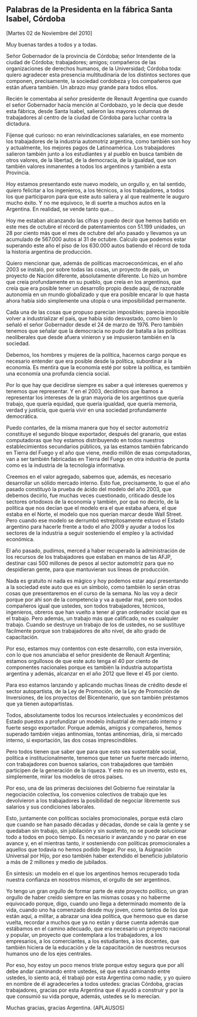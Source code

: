 Palabras de la Presidenta en la fábrica Santa Isabel, Córdoba
-------------------------------------------------------------

[Martes 02 de Noviembre del 2010]

Muy buenas tardes a todos y a todas.

Señor Gobernador de la provincia de Córdoba; señor Intendente de la
ciudad de Córdoba; trabajadores; amigos; compañeros de las
organizaciones de derechos humanos, de la Universidad; Córdoba toda:
quiero agradecer esta presencia multitudinaria de los distintos sectores
que componen, precisamente, la sociedad cordobeza y los compañeros que
están afuera también. Un abrazo muy grande para todos ellos.

Recién le comentaba al señor presidente de Renault Argentina que cuando
el señor Gobernador hacía mención al Cordobazo, yo le decía que desde
esta fábrica, desde Santa Isabel, salieron las mayores columnas de
trabajadores al centro de la ciudad de Córdoba para luchar contra la
dictadura.

Fíjense qué curioso: no eran reivindicaciones salariales, en ese momento
los trabajadores de la industria automotriz argentina, como también son
hoy y actualmente, los mejores pagos de Latinoamérica. Los trabajadores
salieron también junto a los estudiantes y al pueblo en busca también de
otros valores, de la libertad, de la democracia, de la igualdad, que son
también valores inmanentes a todos los argentinos y también a esta
Provincia.

Hoy estamos presentando este nuevo modelo, un orgullo y, en tal sentido,
quiero felicitar a los ingenieros, a los técnicos, a los trabajadores, a
todos los que participaron para que este auto saliera y al que realmente
le auguro mucho éxito. Y no me equivoco, le di suerte a muchos autos en
la Argentina. En realidad, se vende tanto que...

Hoy me estaban alcanzando las cifras y puedo decir que hemos batido en
este mes de octubre el récord de patentamientos con 51.199 unidades, un
28 por ciento más que el mes de octubre del año pasado y llevamos ya un
acumulado de 567.000 autos al 31 de octubre. Calculo que podemos estar
superando este año el piso de los 630.000 autos batiendo el récord de
toda la historia argentina de producción.

Quiero mencionar que, además de políticas macroeconómicas, en el año
2003 se instaló, por sobre todas las cosas, un proyecto de país, un
proyecto de Nación diferente, absolutamente diferente. Lo hizo un hombre
que creía profundamente en su pueblo, que creía en los argentinos, que
creía que era posible tener un desarrollo propio desde aquí, de
razonable autonomía en un mundo globalizado y que era posible encarar lo
que hasta ahora había sido simplemente una utopía o una imposibilidad
permanente.

Cada una de las cosas que propuso parecían imposibles: parecía imposible
volver a industrializar el país, que había sido desvastado, como bien lo
señaló el señor Gobernador desde el 24 de marzo de 1976. Pero también
tenemos que señalar que la democracia no pudo dar batalla a las
políticas neoliberales que desde afuera vinieron y se impusieron también
en la sociedad.

Debemos, los hombres y mujeres de la política, hacernos cargo porque es
necesario entender que era posible desde la política, subordinar a la
economía. Es mentira que la economía esté por sobre la política, es
también una economía una profunda ciencia social.

Por lo que hay que decidirse siempre es saber a qué intereses queremos y
tenemos que representar. Y en el 2003, decidimos que íbamos a
representar los intereses de la gran mayoría de los argentinos que
quería trabajo, que quería equidad, que quería igualdad, que quería
memoria, verdad y justicia, que quería vivir en una sociedad
profundamente democrática.

Puedo contarles, de la misma manera que hoy el sector automotriz
constituye el segundo bloque exportador, después del granario, que estas
computadoras que hoy estamos distribuyendo en todos nuestros
establecimientos secundarios públicos, ya las estamos también fabricando
en Tierra del Fuego y el año que viene, medio millón de esas
computadoras, van a ser también fabricadas en Tierra del Fuego en otra
industria de punta como es la industria de la tecnología informativa.

Creemos en el valor agregado, sabemos que, además, es necesario
desarrollar un sólido mercado interno. Esto fue, precisamente, lo que el
año pasado constituyó la prueba de ácido del modelo del año 2003, que
debemos decirlo, fue muchas veces cuestionado, criticado desde los
sectores ortodoxos de la economía y también, por qué no decirlo, de la
política que nos decían que el modelo era el que estaba afuera, el que
estaba en el Norte, el modelo que nos querían marcar desde Wall Street.
Pero cuando ese modelo se derrumbó estrepitosamente estuvo el Estado
argentino para hacerle frente a todo el año 2009 y ayudar a todos los
sectores de la industria a seguir sosteniendo el empleo y la actividad
económica.

El año pasado, pudimos, merced a haber recuperado la administración de
los recursos de los trabajadores que estaban en manos de las AFJP,
destinar casi 500 millones de pesos al sector automotriz para que no
despidieran gente, para que mantuvieran sus líneas de producción.

Nada es gratuito ni nada es mágico y hoy podemos estar aquí presentando
a la sociedad este auto que es un símbolo, como también lo serán otras
cosas que presentaremos en el curso de la semana. No las voy a decir
porque por ahí son de la competencia y va a quedar mal, pero son todos
compañeros igual que ustedes, son todos trabajadores, técnicos,
ingenieros, obreros que han vuelto a tener al gran ordenador social que
es el trabajo. Pero además, un trabajo más que calificado, no es
cualquier trabajo. Cuando se destruye un trabajo de los de ustedes, no
se sustituye fácilmente porque son trabajadores de alto nivel, de alto
grado de capacitación.

Por eso, estamos muy contentos con este desarrollo, con esta inversión,
con lo que nos anunciaba el señor presidente de Renault Argentina;
estamos orgullosos de que este auto tenga el 40 por ciento de
componentes nacionales porque es también la industria autopartista
argentina y además, alcanzar en el año 2012 que lleve el 45 por ciento.

Para eso estamos lanzando y aplicando muchas líneas de crédito desde el
sector autopartista, de la Ley de Promoción, de la Ley de Promoción de
Inversiones, de los proyectos del Bicentenario, que son también
préstamos que ya tienen autopartistas.

Todos, absolutamente todos los recursos intelectuales y económicos del
Estado puestos a profundizar un modelo industrial de mercado interno y
fuerte sesgo exportador. Porque además, amigos y compañeros, hemos
superado también viejas antinomias, tontas antinomias, diría, si mercado
interno, si exportación, las dos cosas imprescindibles.

Pero todos tienen que saber que para que esto sea sustentable social,
política e institucionalmente, tenemos que tener un fuerte mercado
interno, con trabajadores con buenos salarios, con trabajadores que
también participen de la generación de la riqueza. Y esto no es un
invento, esto es, simplemente, mirar los modelos de otros países.

Por eso, una de las primeras decisiones del Gobierno fue reinstalar la
negociación colectiva, los convenios colectivos de trabajo que les
devolvieron a los trabajadores la posibilidad de negociar libremente sus
salarios y sus condiciones laborales.

Esto, juntamente con políticas sociales promocionales, porque está claro
que cuando se han pasado décadas y décadas, donde se caía la gente y se
quedaban sin trabajo, sin jubilación y sin sustento, no se puede
solucionar todo a todos en poco tiempo. Es necesario ir avanzando y no
parar en ese avance y, en el mientras tanto, ir sosteniendo con
políticas promocionales a aquellos que todavía no hemos podido llegar.
Por eso, la Asignación Universal por Hijo, por eso también haber
extendido el beneficio jubilatorio a más de 2 millones y medio de
jubilados.

En síntesis: un modelo en el que los argentinos hemos recuperado toda
nuestra confianza en nosotros mismos, el orgullo de ser argentinos.

Yo tengo un gran orgullo de formar parte de este proyecto político, un
gran orgullo de haber creído siempre en las mismas cosas y no haberme
equivocado porque, digo, cuando uno llega a determinado momento de la
vida, cuando uno ha comenzado desde muy joven, como tantos de los que
están aquí, a militar, a abrazar una idea política, que hermoso que es
darse vuelta, recordar a muchos que ya no están y darse cuenta además
que estábamos en el camino adecuado, que era necesario un proyecto
nacional y popular, un proyecto que contemplara a los trabajadores, a
los empresarios, a los comerciantes, a los estudiantes, a los docentes,
que también hiciera de la educación y de la capacitación de nuestros
recursos humanos uno de los ejes centrales.

Por eso, hoy estoy un poco menos triste porque estoy segura que por allí
debe andar caminando entre ustedes, sé que está caminando entre ustedes,
lo siento acá, él trabajó por esta Argentina como nadie, y yo quiero en
nombre de él agradecerles a todos ustedes: gracias Córdoba, gracias
trabajadores, gracias por esta Argentina que él ayudó a construir y por
la que consumió su vida porque, además, ustedes se lo merecían.

Muchas gracias, gracias Argentina. (APLAUSOS)

 

 
